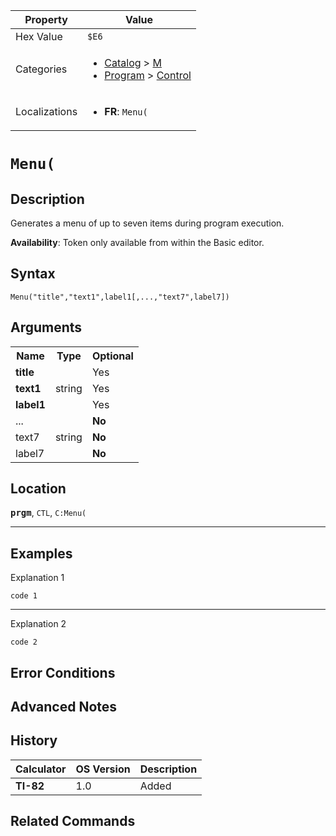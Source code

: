 | Property      | Value |
|---------------|-------|
| Hex Value     | `$E6`|
| Categories    | <ul><li>[Catalog](<../categories/Catalog.md>) > [M](<../categories/Catalog.md#M>)</li><li>[Program](<../categories/Program.md>) > [Control](<../categories/Program.md#Control>)</li></ul> |
| Localizations | <ul><li><b>FR</b>: `Menu(`</li></ul> |

# `Menu(`

## Description
Generates a menu of up to seven items during program execution.


<b>Availability</b>: Token only available from within the Basic editor.

## Syntax
`Menu("title","text1",label1[,...,"text7",label7])`

## Arguments
<table>
<tr><th>Name</th><th>Type</th><th>Optional</th></tr>

<tr><td><b>title</b></td><td></td><td>Yes</td></tr>

<tr><td><b>text1</b></td><td>string</td><td>Yes</td></tr>

<tr><td><b>label1</b></td><td></td><td>Yes</td></tr>

<tr><td>...</td><td></td><td><b>No</b></td></tr>

<tr><td>text7</td><td>string</td><td><b>No</b></td></tr>

<tr><td>label7</td><td></td><td><b>No</b></td></tr>

</table>

## Location
<tt><kbd><b>prgm</b></kbd></tt>, `CTL`, `C:Menu(`
<hr>

## Examples

Explanation 1
```ti-basic
code 1
```
---
Explanation 2
```ti-basic
code 2
```

## Error Conditions


## Advanced Notes


## History
| Calculator | OS Version | Description |
|------------|------------|-------------|
| <b>TI-82</b> | 1.0 | Added |

## Related Commands

